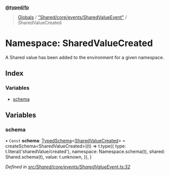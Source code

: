**[@typed/fp](../README.md)**

> [Globals](../globals.md) / ["Shared/core/events/SharedValueEvent"](_shared_core_events_sharedvalueevent_.md) / SharedValueCreated

# Namespace: SharedValueCreated

A Shared value has been added to the environment for a given namespace.

## Index

### Variables

* [schema](_shared_core_events_sharedvalueevent_.sharedvaluecreated.md#schema)

## Variables

### schema

• `Const` **schema**: [TypedSchema](../interfaces/_io_typedschema_.typedschema.md)\<[SharedValueCreated](_shared_core_events_sharedvalueevent_.sharedvaluecreated.md)> = createSchema\<SharedValueCreated>((t) => t.type({ type: t.literal('sharedValue/created'), namespace: Namespace.schema(t), shared: Shared.schema(t), value: t.unknown, }), )

*Defined in [src/Shared/core/events/SharedValueEvent.ts:32](https://github.com/TylorS/typed-fp/blob/8639976/src/Shared/core/events/SharedValueEvent.ts#L32)*
